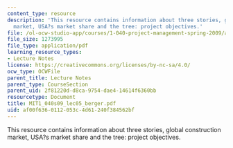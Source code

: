 ```yaml
---
content_type: resource
description: 'This resource contains information about three stories, global construction
  market, USA?s market share and the tree: project objectives.'
file: /ol-ocw-studio-app/courses/1-040-project-management-spring-2009/af00f6360112053c4d61240f384562bf_MIT1_040s09_lec05_berger.pdf
file_size: 1273995
file_type: application/pdf
learning_resource_types:
- Lecture Notes
license: https://creativecommons.org/licenses/by-nc-sa/4.0/
ocw_type: OCWFile
parent_title: Lecture Notes
parent_type: CourseSection
parent_uid: 2f81220d-d8ca-9754-dae4-14614f6360bb
resourcetype: Document
title: MIT1_040s09_lec05_berger.pdf
uid: af00f636-0112-053c-4d61-240f384562bf
---
```

This resource contains information about three stories, global construction market, USA?s market share and the tree: project objectives.